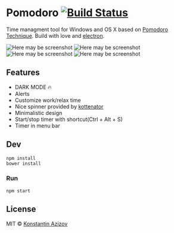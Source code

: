 # Pomodoro [![Build Status](https://travis-ci.org/G07cha/pomodoro.svg?branch=master)](https://travis-ci.org/G07cha/pomodoro)

Time managment tool for Windows and OS X based on [Pomodoro Technique](https://en.wikipedia.org/wiki/Pomodoro_Technique). Build with love and [electron](https://github.com/atom/electron).

![Here may be screenshot](https://i.imgur.com/Ig99sCZ.png)
![Here may be screenshot](https://i.imgur.com/QA51r7D.png)
![Here may be screenshot](https://i.imgur.com/EvV92ct.png)
![Here may be screenshot](https://i.imgur.com/k5SjOcH.png)


## Features

- DARK MODE 🔥
- Alerts
- Customize work/relax time
- Nice spinner provided by [kottenator](https://github.com/kottenator/jquery-circle-progress)
- Minimalistic design
- Start/stop timer with shortcut(Ctrl + Alt + S)
- Timer in menu bar

## Dev

```
npm install
bower install
```

### Run

```
npm start
```


## License

MIT © [Konstantin Azizov](http://g07cha.github.io)
